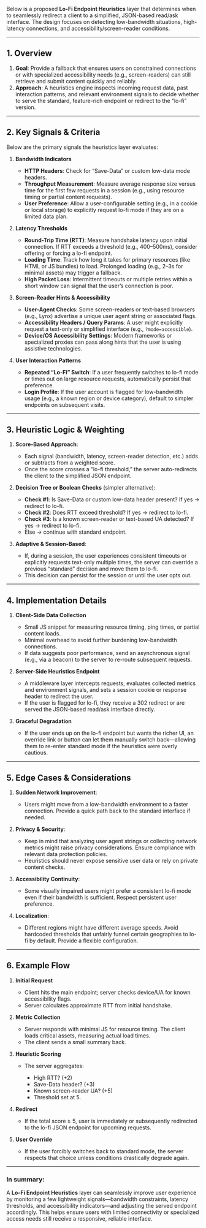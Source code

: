 Below is a proposed **Lo-Fi Endpoint Heuristics** layer that determines when to seamlessly redirect a client to a simplified, JSON-based read/ask interface. The design focuses on detecting low-bandwidth situations, high-latency connections, and accessibility/screen-reader conditions.

---

## 1. Overview

1. **Goal**: Provide a fallback that ensures users on constrained connections or with specialized accessibility needs (e.g., screen-readers) can still retrieve and submit content quickly and reliably.
2. **Approach**: A heuristics engine inspects incoming request data, past interaction patterns, and relevant environment signals to decide whether to serve the standard, feature-rich endpoint or redirect to the “lo-fi” version.

---

## 2. Key Signals & Criteria

Below are the primary signals the heuristics layer evaluates:

1. **Bandwidth Indicators**

   * **HTTP Headers**: Check for “Save-Data” or custom low-data mode headers.
   * **Throughput Measurement**: Measure average response size versus time for the first few requests in a session (e.g., using resource timing or partial content requests).
   * **User Preference**: Allow a user-configurable setting (e.g., in a cookie or local storage) to explicitly request lo-fi mode if they are on a limited data plan.

2. **Latency Thresholds**

   * **Round-Trip Time (RTT)**: Measure handshake latency upon initial connection. If RTT exceeds a threshold (e.g., 400–500ms), consider offering or forcing a lo-fi endpoint.
   * **Loading Time**: Track how long it takes for primary resources (like HTML or JS bundles) to load. Prolonged loading (e.g., 2–3s for minimal assets) may trigger a fallback.
   * **High Packet Loss**: Intermittent timeouts or multiple retries within a short window can signal that the user’s connection is poor.

3. **Screen-Reader Hints & Accessibility**

   * **User-Agent Checks**: Some screen-readers or text-based browsers (e.g., Lynx) advertise a unique user agent string or associated flags.
   * **Accessibility Headers / Query Params**: A user might explicitly request a text-only or simplified interface (e.g., `?mode=accessible`).
   * **Device/OS Accessibility Settings**: Modern frameworks or specialized proxies can pass along hints that the user is using assistive technologies.

4. **User Interaction Patterns**

   * **Repeated “Lo-Fi” Switch**: If a user frequently switches to lo-fi mode or times out on large resource requests, automatically persist that preference.
   * **Login Profile**: If the user account is flagged for low-bandwidth usage (e.g., a known region or device category), default to simpler endpoints on subsequent visits.

---

## 3. Heuristic Logic & Weighting

1. **Score-Based Approach**:

   * Each signal (bandwidth, latency, screen-reader detection, etc.) adds or subtracts from a weighted score.
   * Once the score crosses a “lo-fi threshold,” the server auto-redirects the client to the simplified JSON endpoint.

2. **Decision Tree or Boolean Checks** (simpler alternative):

   * **Check #1**: Is Save-Data or custom low-data header present? If yes → redirect to lo-fi.
   * **Check #2**: Does RTT exceed threshold? If yes → redirect to lo-fi.
   * **Check #3**: Is a known screen-reader or text-based UA detected? If yes → redirect to lo-fi.
   * Else → continue with standard endpoint.

3. **Adaptive & Session-Based**:

   * If, during a session, the user experiences consistent timeouts or explicitly requests text-only multiple times, the server can override a previous “standard” decision and move them to lo-fi.
   * This decision can persist for the session or until the user opts out.

---

## 4. Implementation Details

1. **Client-Side Data Collection**

   * Small JS snippet for measuring resource timing, ping times, or partial content loads.
   * Minimal overhead to avoid further burdening low-bandwidth connections.
   * If data suggests poor performance, send an asynchronous signal (e.g., via a beacon) to the server to re-route subsequent requests.

2. **Server-Side Heuristics Endpoint**

   * A middleware layer intercepts requests, evaluates collected metrics and environment signals, and sets a session cookie or response header to redirect the user.
   * If the user is flagged for lo-fi, they receive a 302 redirect or are served the JSON-based read/ask interface directly.

3. **Graceful Degradation**

   * If the user ends up on the lo-fi endpoint but wants the richer UI, an override link or button can let them manually switch back—allowing them to re-enter standard mode if the heuristics were overly cautious.

---

## 5. Edge Cases & Considerations

1. **Sudden Network Improvement**:

   * Users might move from a low-bandwidth environment to a faster connection. Provide a quick path back to the standard interface if needed.

2. **Privacy & Security**:

   * Keep in mind that analyzing user agent strings or collecting network metrics might raise privacy considerations. Ensure compliance with relevant data protection policies.
   * Heuristics should never expose sensitive user data or rely on private content checks.

3. **Accessibility Continuity**:

   * Some visually impaired users might prefer a consistent lo-fi mode even if their bandwidth is sufficient. Respect persistent user preference.

4. **Localization**:

   * Different regions might have different average speeds. Avoid hardcoded thresholds that unfairly funnel certain geographies to lo-fi by default. Provide a flexible configuration.

---

## 6. Example Flow

1. **Initial Request**

   * Client hits the main endpoint; server checks device/UA for known accessibility flags.
   * Server calculates approximate RTT from initial handshake.

2. **Metric Collection**

   * Server responds with minimal JS for resource timing. The client loads critical assets, measuring actual load times.
   * The client sends a small summary back.

3. **Heuristic Scoring**

   * The server aggregates:

     * High RTT? (+2)
     * Save-Data header? (+3)
     * Known screen-reader UA? (+5)
     * Threshold set at 5.

4. **Redirect**

   * If the total score ≥ 5, user is immediately or subsequently redirected to the lo-fi JSON endpoint for upcoming requests.

5. **User Override**

   * If the user forcibly switches back to standard mode, the server respects that choice unless conditions drastically degrade again.

---

### In summary:

A **Lo-Fi Endpoint Heuristics** layer can seamlessly improve user experience by monitoring a few lightweight signals—bandwidth constraints, latency thresholds, and accessibility indicators—and adjusting the served endpoint accordingly. This helps ensure users with limited connectivity or specialized access needs still receive a responsive, reliable interface.